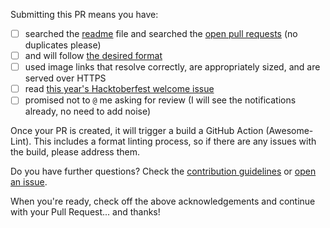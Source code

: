 Submitting this PR means you have:

- [ ] searched the [readme][readme-url] file and searched the [open pull requests][pr-url] (no duplicates please)
- [ ] and will follow [the desired format][format-url]
- [ ] used image links that resolve correctly, are appropriately sized, and are served over HTTPS
- [ ] read [this year's Hacktoberfest welcome issue](https://github.com/edm00se/awesome-board-games/issues/269)
- [ ] promised not to `@` me asking for review (I will see the notifications already, no need to add noise)

Once your PR is created, it will trigger a build a GitHub Action (Awesome-Lint). This includes a format linting process, so if there are any issues with the build, please address them.

Do you have further questions? Check the [contribution guidelines][contributing-url] or [open an issue][new-issue-url].

When you're ready, check off the above acknowledgements and continue with your Pull Request... and thanks!

[pr-url]: https://github.com/edm00se/awesome-board-games/pulls
[readme-url]: https://github.com/edm00se/awesome-board-games/edit/main/readme.md
[format-url]: https://github.com/edm00se/awesome-board-games/blob/main/formatting.md
[contributing-url]: https://github.com/edm00se/awesome-board-games/blob/main/contributing.md
[new-issue-url]: https://github.com/edm00se/awesome-board-games/issues/new
